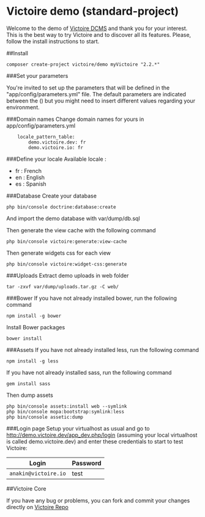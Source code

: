 # Victoire demo (standard-project)

Welcome to the demo of [Victoire DCMS](https://github.com/Victoire/victoire) and thank you for your interest.
This is the best way to try Victoire and to discover all its features.
Please, follow the install instructions to start.

##Install

```
composer create-project victoire/demo myVictoire "2.2.*"
```

###Set your parameters

You're invited to set up the parameters that will be defined in the "app/config/parameters.yml" file.
The default parameters are indicated between the () but you might need to insert different values regarding your environment.

###Domain names
Change domain names for yours in app/config/parameters.yml

```
    locale_pattern_table:
        demo.victoire.dev: fr
        demo.victoire.io: fr
```

###Define your locale
Available locale :

* fr : French
* en : English
* es : Spanish

###Database
Create your database
```
php bin/console doctrine:database:create
```
And import the demo database with var/dump/db.sql

Then generate the view cache with the following command
```
php bin/console victoire:generate:view-cache
```

Then generate widgets css for each view
```
php bin/console victoire:widget-css:generate
```

###Uploads
Extract demo uploads in web folder
```
tar -zxvf var/dump/uploads.tar.gz -C web/
```

###Bower
If you have not already installed bower, run the following command
```
npm install -g bower
```

Install Bower packages
```
bower install
```

###Assets
If you have not already installed less, run the following command
```
npm install -g less
```

If you have not already installed sass, run the following command
```
gem install sass
```

Then dump assets
```
php bin/console assets:install web --symlink
php bin/console mopa:bootstrap:symlink:less
php bin/console assetic:dump
```

###Login page
Setup your virtualhost as usual and go to http://demo.victoire.dev/app_dev.php/login (assuming your local virtualhost is called demo.victoire.dev) and enter these credentials to start to test Victoire:

|Login|Password|
|-----|--------|
|`anakin@victoire.io`|test|

##Victoire Core

If you have any bug or problems, you can fork and commit your changes directly on [Victoire Repo](https://github.com/Victoire/victoire)
